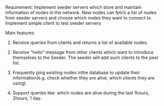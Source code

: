Requirement:
Implement seeder servers which store and maintain information of nodes in the network. New nodes can fetch a list of nodes from seeder servers and choose which nodes they want to connect to.
Implement simple client to test seeder servers

Main features:
1. Receive queries from clients and returns a list of available nodes.

2. Receive "hello" message from other clients which want to introduce themselves to the Seeder. The seeder will add such clients to the peer list.

3. Frequently ping existing nodes inthe database to update their information(e.g. check whether they are alive, which clients they are using).

4. Support queries like: which nodes are alive during the last 1hours, 2hours, 1 day.
